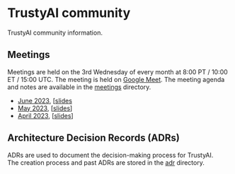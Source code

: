 # TrustyAI community

TrustyAI community information.

## Meetings

Meetings are held on the 3rd Wednesday of every month at 8:00 PT / 10:00 ET / 15:00 UTC. The meeting is held on [Google Meet](meet.google.com/pwb-trdw-tsq). The meeting agenda and notes are available in the [meetings](meetings) directory.

- [June 2023](meetings/2023-06), [[slides](meetings/2023-06/2023-06-slides.pdf)
- [May 2023](meetings/2023-05), [[slides](meetings/2023-05/2023-05-slides.pdf)]
- [April 2023](meetings/2023-04), [[slides](meetings/2023-04/2023-04-slides.pdf)]

## Architecture Decision Records (ADRs)

ADRs are used to document the decision-making process for TrustyAI.  
The creation process and past ADRs are stored in the [adr](adr) directory.
